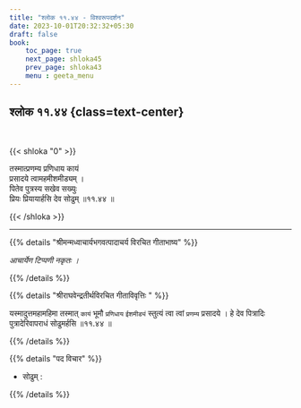 ```yaml
---
title: "श्लोक ११.४४ - विश्वरूपदर्शन"
date: 2023-10-01T20:32:32+05:30
draft: false
book:
    toc_page: true
    next_page: shloka45
    prev_page: shloka43
    menu : geeta_menu
---
```




## श्लोक ११.४४ {class=text-center}

<br/>

{{< shloka  "0"  >}}

तस्मात्प्रणम्य प्रणिधाय कायं  
प्रसादये त्वामहमीशमीड्यम् ।    
पितेव पुत्रस्य सखेव सख्युः  
प्रियः प्रियायार्हसि देव सोढुम् ॥११.४४ ॥

{{< /shloka >}}

---


{{% details "श्रीमन्मध्वाचार्यभगवत्पादाचर्य विरचित  गीताभाष्य" %}}

*आचार्येण टिप्पणी नकृतः ।*

{{% /details %}}



{{% details "श्रीराघवेन्द्रतीर्थविरचित गीताविवृत्तिः " %}}

यस्मादुत्तमहामहिमा तस्मात् `कायं` भूमौ `प्रणिधाय` 
`ईशमीड्यं` स्तुत्यं त्वा त्वां `प्रणम्य` प्रसादये ।
हे देव पित्रादिः पुत्रादेरिवापराधं सोढुमर्हसि 
॥११.४४ ॥

{{% /details %}}



{{% details "पद विचार" %}}

- सोढुम् :  

{{% /details %}}
